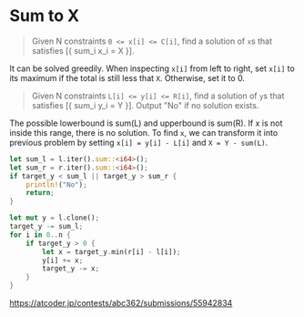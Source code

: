 # Sum to X

> Given N constraints `0 <= x[i] <= C[i]`, find a solution of `x`s that satisfies [{ sum_i x_i = X }].

It can be solved greedily. When inspecting `x[i]` from left to right, set `x[i]` to its maximum if the total is still less that `X`. Otherwise, set it to 0.

> Given N constraints `L[i] <= y[i] <= R[i]`, find a solution of `y`s that satisfies [{ sum_i y_i = Y }]. Output "No" if no solution exists.

The possible lowerbound is sum(L) and upperbound is sum(R). If x is not inside this range, there is no solution. To find `x`, we can transform it into previous problem by setting `x[i] = y[i] - L[i]` and `X = Y - sum(L)`.

```rust
let sum_l = l.iter().sum::<i64>();
let sum_r = r.iter().sum::<i64>();
if target_y < sum_l || target_y > sum_r {
    println!("No");
    return;
}

let mut y = l.clone();
target_y -= sum_l;
for i in 0..n {
    if target_y > 0 {
        let x = target_y.min(r[i] - l[i]);
        y[i] += x;
        target_y -= x;
    }
}
```

<https://atcoder.jp/contests/abc362/submissions/55942834>


